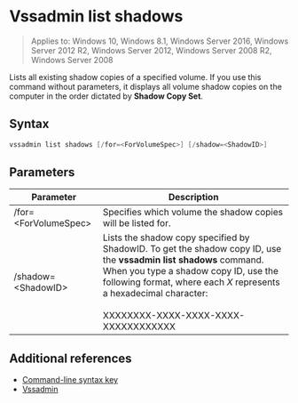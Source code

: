 ﻿# Vssadmin list shadows

>Applies to: Windows 10, Windows 8.1, Windows Server 2016, Windows Server 2012 R2, Windows Server 2012, Windows Server 2008 R2, Windows Server 2008

Lists all existing shadow copies of a specified volume. If you use this command without parameters, it displays all volume shadow copies on the computer in the order dictated by **Shadow Copy Set**.

## Syntax

```PowerShell
vssadmin list shadows [/for=<ForVolumeSpec>] [/shadow=<ShadowID>]
```

## Parameters

|Parameter|Description|
|---|---|
|/for=\<ForVolumeSpec>|Specifies which volume the shadow copies will be listed for.|
|/shadow=\<ShadowID>|Lists the shadow copy specified by ShadowID. To get the shadow copy ID, use the **vssadmin list shadows** command. When you type a shadow copy ID, use the following format, where each *X* represents a hexadecimal character:<br><br>XXXXXXXX-XXXX-XXXX-XXXX-XXXXXXXXXXXX|

## Additional references

* [Command-line syntax key](https://docs.microsoft.com/previous-versions/windows/it-pro/windows-server-2012-r2-and-2012/cc771080(v%3dws.11))
* [Vssadmin](vssadmin.md)